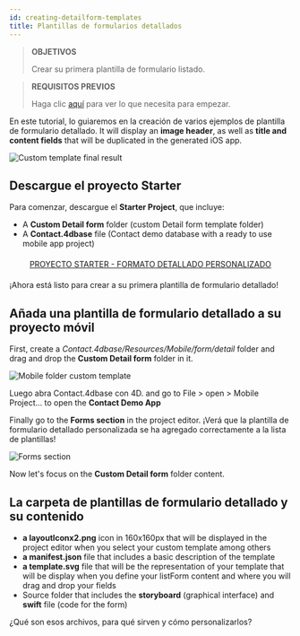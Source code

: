 ```yaml
---
id: creating-detailform-templates
title: Plantillas de formularios detallados
---
```


> **OBJETIVOS**
> 
> Crear su primera plantilla de formulario listado.

> **REQUISITOS PREVIOS**
> 
> Haga clic [aquí](prerequisites.html) para ver lo que necesita para empezar.

En este tutorial, lo guiaremos en la creación de varios ejemplos de plantilla de formulario detallado. It will display an **image header**, as well as **title and content fields** that will be duplicated in the generated iOS app.

![Custom template final result](assets/en/custom-detailform/custom-template-final-result.png)

## Descargue el proyecto Starter

Para comenzar, descargue el **Starter Project**, que incluye:

* A **Custom Detail form** folder (custom Detail form template folder)
* A **Contact.4dbase** file (Contact demo database with a ready to use mobile app project)

<div markdown="1" style="text-align: center; margin-top: 20px; margin-bottom: 20px">
<a class="button"
href="https://github.com/4d-for-ios/tutorial-CustomDetailFormStarter/archive/67c9c2f4672083e999a4a592a069d7ca45b3351e.zip">PROYECTO STARTER - FORMATO DETALLADO PERSONALIZADO</a>
</div>

¡Ahora está listo para crear a su primera plantilla de formulario detallado!

## Añada una plantilla de formulario detallado a su proyecto móvil

First, create a *Contact.4dbase/Resources/Mobile/form/detail* folder and drag and drop the **Custom Detail form** folder in it.

![Mobile folder custom template](assets/en/custom-detailform/mobile-folder-custom-template.png)

Luego abra Contact.4dbase con 4D. and go to File > open > Mobile Project... to open the **Contact Demo App**

Finally go to the **Forms section** in the project editor. ¡Verá que la plantilla de formulario detallado personalizada se ha agregado correctamente a la lista de plantillas!

![Forms section](assets/en/custom-detailform/custom-detailform-template.png)

Now let's focus on the **Custom Detail form** folder content.

## La carpeta de plantillas de formulario detallado y su contenido

* **a layoutIconx2.png** icon in 160x160px that will be displayed in the project editor when you select your custom template among others
* **a manifest.json** file that includes a basic description of the template
* **a template.svg** file that will be the representation of your template that will be display when you define your listForm content and where you will drag and drop your fields
* Source folder that includes the **storyboard** (graphical interface) and **swift** file (code for the form)

¿Qué son esos archivos, para qué sirven y cómo personalizarlos?